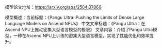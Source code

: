模型论文地址：https://arxiv.org/abs/2504.07866

模型概述：当前标题：《Pangu Ultra: Pushing the Limits of Dense Large Language Models on Ascend NPUs》
中文文章标题：《Pangu Ultra：在Ascend NPU上推动密集大型语言模型的极限》
文章内容：介绍了Pangu Ultra模型，一种在Ascend NPU上训练的密集大型语言模型，实现了性能优化和效率提升。
